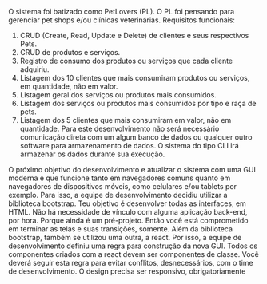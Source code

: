 O sistema foi batizado como PetLovers (PL). O PL foi pensando para gerenciar pet shops e/ou clínicas veterinárias.
Requisitos funcionais:
1. CRUD (Create, Read, Update e Delete) de clientes e seus respectivos Pets.
2. CRUD de produtos e serviços.
3. Registro de consumo dos produtos ou serviços que cada cliente adquiriu.
4. Listagem dos 10 clientes que mais consumiram produtos ou serviços, em quantidade, não em valor.
5. Listagem geral dos serviços ou produtos mais consumidos.
6. Listagem dos serviços ou produtos mais consumidos por tipo e raça de pets.
7. Listagem dos 5 clientes que mais consumiram em valor, não em quantidade.
Para este desenvolvimento não será necessário comunicação direta com um algum banco de dados ou 
qualquer outro software para armazenamento de dados. O sistema do tipo CLI irá armazenar os dados 
durante sua execução.

O próximo objetivo do desenvolvimento e atualizar o sistema com uma GUI moderna e que 
funcione tanto em navegadores comuns quanto em navegadores de dispositivos móveis, como celulares e/ou 
tablets por exemplo. Para isso, a equipe de desenvolvimento decidiu utilizar a biblioteca bootstrap.
Teu objetivo é desenvolver todas as interfaces, em HTML. Não há necessidade de vínculo com alguma 
aplicação back-end, por hora. Porque ainda é um pré-projeto. Então você está comprometido em terminar as 
telas e suas transições, somente.
Além da biblioteca bootstrap, também se utilizou uma outra, a react. Por isso, a equipe de 
desenvolvimento definiu uma regra para construção da nova GUI. Todos os componentes criados com a react 
devem ser componentes de classe. Você deverá seguir esta regra para evitar conflitos, desnecessários, com o 
time de desenvolvimento.
O design precisa ser responsivo, obrigatoriamente